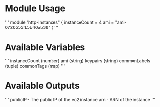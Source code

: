 # Module Usage

'''
module "http-instances" {
  instanceCount = 4
  ami = "ami-0726555fb5b46ab38"
}
'''

# Available Variables 

'''
instanceCount (number)
ami (string)
keypairs (string)
commonLabels (tuple)
commonTags (map)
'''

# Available Outputs

'''
publicIP - The public IP of the ec2 instance
arn - ARN of the instance
'''
